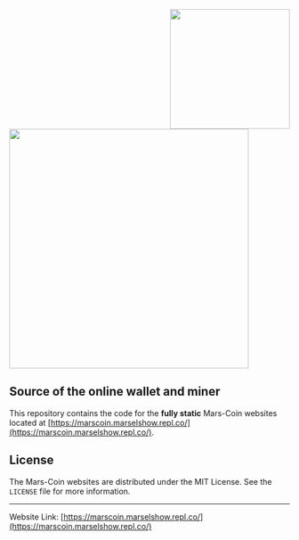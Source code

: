 <!--
*** Official Mars-Coin webservices README
*** by marselshow, 2022
-->

<a href="https://marscoin.marselshow.repl.co/">
  <img src="https://servermarscoin.marselshow.repl.co/mars-alt.png" width="215px" align="right"/>
</a>


<a href="https://marscoin.marselshow.repl.co/">
  <img src="https://servermarscoin.marselshow.repl.co/marsbanner.png" width="430px"/>
</a>

## Source of the online wallet and miner

This repository contains the code for the **fully static** Mars-Coin websites located at [https://marscoin.marselshow.repl.co/](https://marscoin.marselshow.repl.co/).


## License

The Mars-Coin websites are distributed under the MIT License. See the `LICENSE` file for more information.

<hr>

Website Link: [https://marscoin.marselshow.repl.co/](https://marscoin.marselshow.repl.co/)
